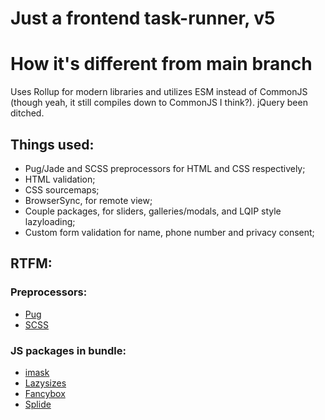 # Just a frontend task-runner, v5

# How it's different from main branch
Uses Rollup for modern libraries and utilizes ESM instead of CommonJS (though yeah, it still compiles down to CommonJS I think?). 
jQuery been ditched.

## Things used:
+ Pug/Jade and SCSS preprocessors for HTML and CSS respectively;
+ HTML validation;
+ CSS sourcemaps;
+ BrowserSync, for remote view;
+ Couple packages, for sliders, galleries/modals, and LQIP style lazyloading;
+ Custom form validation for name, phone number and privacy consent;

## RTFM:
### Preprocessors:
+ [Pug](https://pugjs.org/api/getting-started.html)
+ [SCSS](https://sass-lang.com/documentation/syntax/)
### JS packages in bundle:
+ [imask](https://imask.js.org/)
+ [Lazysizes](https://afarkas.github.io/lazysizes/index.html)
+ [Fancybox](https://fancyapps.com/fancybox/)
+ [Splide](https://splidejs.com/)